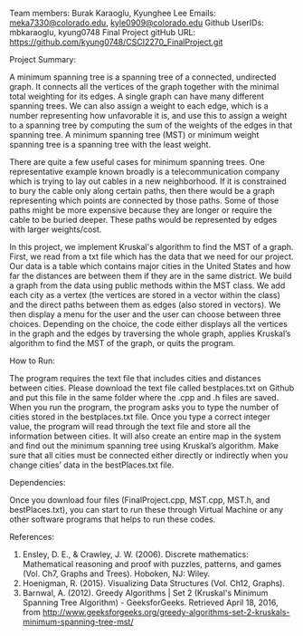 Team members: Burak Karaoglu, Kyunghee Lee
Emails: meka7330@colorado.edu, kyle0909@colorado.edu
Github UserIDs: mbkaraoglu, kyung0748
Final Project gitHub URL: https://github.com/kyung0748/CSCI2270_FinalProject.git


Project Summary:

A minimum spanning tree is a spanning tree of a connected, undirected graph. It connects all the vertices of the graph together with the minimal total weighting for its edges.
A single graph can have many different spanning trees. We can also assign a weight to each edge, which is a number representing how unfavorable it is, and use this to assign a weight to a spanning tree by computing the sum of the weights of the edges in that spanning tree. A minimum spanning tree (MST) or minimum weight spanning tree is a spanning tree with the least weight.

There are quite a few useful cases for minimum spanning trees. One representative example known broadly is a telecommunication company which is trying to lay out cables in a new neighborhood. If it is constrained to bury the cable only along certain paths, then there would be a graph representing which points are connected by those paths. Some of those paths might be more expensive because they are longer or require the cable to be buried deeper. These paths would be represented by edges with larger weights/cost.
			
In this project, we implement Kruskal's algorithm to find the MST of a graph. First, we read from a txt file which has the data that we need for our project. Our data is a table which contains major cities in the United States and how far the distances are between them if they are in the same district. We build a graph from the data using public methods within the MST class. We add each city as a vertex (the vertices are stored in a vector within the class) and the direct paths between them as edges (also stored in vectors). We then display a menu for the user and the user can choose between three choices. Depending on the choice, the code either displays all the vertices in the graph and the edges by traversing the whole graph, applies Kruskal’s algorithm to find the MST of the graph, or quits the program.


How to Run:

The program requires the text file that includes cities and distances between cities. Please download the text file called bestplaces.txt on Github and put this file in the same folder where the .cpp and .h files are saved. When you run the program, the program asks you to type the number of cities stored in the bestplaces.txt file. Once you type a correct integer value, the program will read through the text file and store all the information between cities. It will also create an entire map in the system and find out the minimum spanning tree using Kruskal’s algorithm. Make sure that all cities must be connected either directly or indirectly when you change cities’ data in the bestPlaces.txt file. 


Dependencies:

Once you download four files (FinalProject.cpp, MST.cpp, MST.h, and bestPlaces.txt), you can start to run these through Virtual Machine or any other software programs that helps to run these codes. 


References:

1. Ensley, D. E., & Crawley, J. W. (2006). Discrete mathematics: Mathematical reasoning and proof with puzzles, patterns, and games (Vol. Ch7, Graphs and Trees). Hoboken, NJ: Wiley. 
2. Hoenigman, R. (2015). Visualizing Data Structures (Vol. Ch12, Graphs).
3. Barnwal, A. (2012). Greedy Algorithms | Set 2 (Kruskal's Minimum Spanning Tree Algorithm) - GeeksforGeeks. Retrieved April 18, 2016, from http://www.geeksforgeeks.org/greedy-algorithms-set-2-kruskals-minimum-spanning-tree-mst/ 

